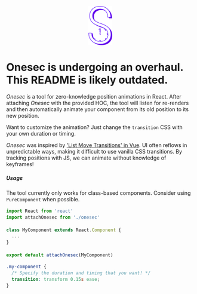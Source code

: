<p align="center"><img src="./logo.png" width="64px"></p>

# Onesec is undergoing an overhaul. This README is likely outdated.

_Onesec_ is a tool for zero-knowledge position animations in React. After attaching _Onesec_ with the provided HOC, the tool will listen for re-renders and then automatically animate your component from its old position to its new position.

Want to customize the animation? Just change the `transition` CSS with your own duration or timing.


_Onesec_ was inspired by ['List Move Transitions' in Vue](https://vuejs.org/v2/guide/transitions.html#List-Move-Transitions). UI often reflows in unpredictable ways, making it difficult to use vanilla CSS transitions. By tracking positions with JS, we can animate without knowledge of keyframes!

##### Usage
The tool currently only works for class-based components. Consider using `PureComponent` when possible.

```js
import React from 'react'
import attachOnesec from './onesec'

class MyComponent extends React.Component {
  ...
}

export default attachOnesec(MyComponent)
```

```css
.my-component {
  /* Specify the duration and timing that you want! */
  transition: transform 0.15s ease;
}
```
